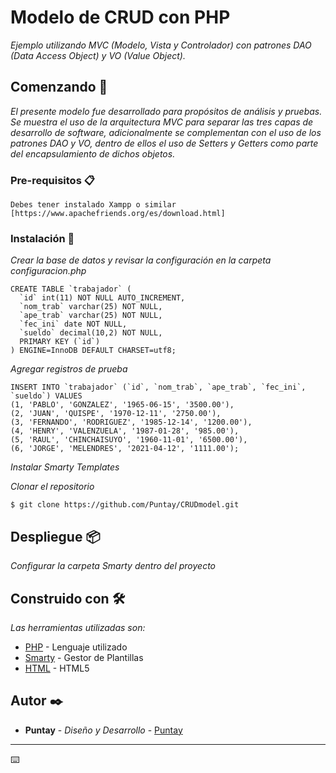 # Modelo de CRUD con PHP

_Ejemplo utilizando MVC (Modelo, Vista y Controlador) con patrones DAO (Data Access Object) y VO (Value Object)._

## Comenzando 🚀

_El presente modelo fue desarrollado para propósitos de análisis y pruebas.
Se muestra el uso de la arquitectura MVC para separar las tres capas de desarrollo de software, adicionalmente se complementan con el uso de los patrones DAO y VO, dentro de ellos el uso de Setters y Getters como parte del encapsulamiento de dichos objetos._

### Pre-requisitos 📋

```
Debes tener instalado Xampp o similar [https://www.apachefriends.org/es/download.html]
```

### Instalación 🔧

_Crear la base de datos y revisar la configuración en la carpeta configuracion.php_

```
CREATE TABLE `trabajador` (
  `id` int(11) NOT NULL AUTO_INCREMENT,
  `nom_trab` varchar(25) NOT NULL,
  `ape_trab` varchar(25) NOT NULL,
  `fec_ini` date NOT NULL,
  `sueldo` decimal(10,2) NOT NULL,
  PRIMARY KEY (`id`)
) ENGINE=InnoDB DEFAULT CHARSET=utf8;
```
_Agregar registros de prueba_

```
INSERT INTO `trabajador` (`id`, `nom_trab`, `ape_trab`, `fec_ini`, `sueldo`) VALUES
(1, 'PABLO', 'GONZALEZ', '1965-06-15', '3500.00'),
(2, 'JUAN', 'QUISPE', '1970-12-11', '2750.00'),
(3, 'FERNANDO', 'RODRIGUEZ', '1985-12-14', '1200.00'),
(4, 'HENRY', 'VALENZUELA', '1987-01-28', '985.00'),
(5, 'RAUL', 'CHINCHAISUYO', '1960-11-01', '6500.00'),
(6, 'JORGE', 'MELENDRES', '2021-04-12', '1111.00');
```
_Instalar Smarty Templates_

_Clonar el repositorio_

```
$ git clone https://github.com/Puntay/CRUDmodel.git
```

## Despliegue 📦

_Configurar la carpeta Smarty dentro del proyecto_


## Construido con 🛠️

_Las herramientas utilizadas son:_

* [PHP](https://www.php.net/) - Lenguaje utilizado
* [Smarty](https://www.smarty.net/download) - Gestor de Plantillas
* [HTML](https://www.w3.org/html/) - HTML5


## Autor ✒️

* **Puntay** - *Diseño y Desarrollo* - [Puntay](https://github.com/Puntay)

---
⌨️